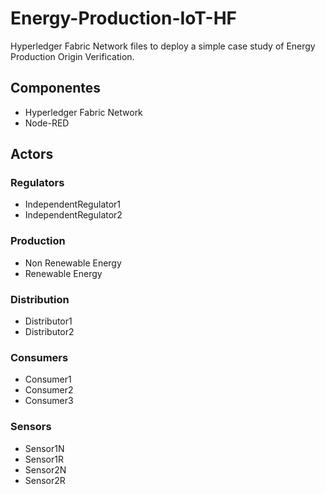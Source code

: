 # Energy-Production-IoT-HF
Hyperledger Fabric Network files to deploy a simple case study of Energy Production Origin Verification.

## Componentes
- Hyperledger Fabric Network
- Node-RED

## Actors
### Regulators
- IndependentRegulator1
- IndependentRegulator2

### Production
- Non Renewable Energy
- Renewable Energy

### Distribution
- Distributor1
- Distributor2

### Consumers
- Consumer1
- Consumer2
- Consumer3

### Sensors
- Sensor1N
- Sensor1R
- Sensor2N
- Sensor2R
